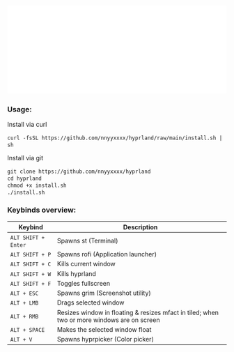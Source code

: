 <p align="center">
  <img src=".github/header.svg" alt="Header">
</p>

### Usage:
Install via curl
  ```shell
  curl -fsSL https://github.com/nnyyxxxx/hyprland/raw/main/install.sh | sh
  ```

Install via git
  ```shell
  git clone https://github.com/nnyyxxxx/hyprland
  cd hyprland
  chmod +x install.sh
  ./install.sh
  ```
### Keybinds overview:
| Keybind | Description |  
| --- | --- |  
| `ALT SHIFT + Enter` | Spawns st (Terminal) |  
| `ALT SHIFT + P` | Spawns rofi (Application launcher) |
| `ALT SHIFT + C` | Kills current window |
| `ALT SHIFT + W` | Kills hyprland |
| `ALT SHIFT + F` | Toggles fullscreen |
| `ALT + ESC` | Spawns grim (Screenshot utility) | 
| `ALT + LMB` | Drags selected window |
| `ALT + RMB` | Resizes window in floating & resizes mfact in tiled; when two or more windows are on screen |
| `ALT + SPACE` | Makes the selected window float |
| `ALT + V` | Spawns hyprpicker (Color picker) |